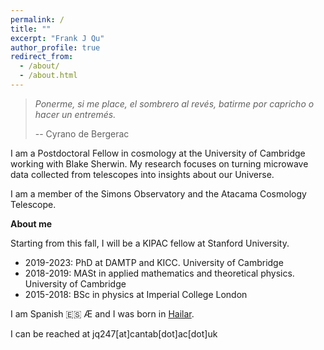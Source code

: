 ```yaml
---
permalink: /
title: ""
excerpt: "Frank J Qu"
author_profile: true
redirect_from: 
  - /about/
  - /about.html
---
```


> *Ponerme, si me place, el sombrero al revés, batirme por capricho o hacer un entremés.*
>  
> -- Cyrano de Bergerac

I am a Postdoctoral Fellow in cosmology at the University of Cambridge working with Blake Sherwin. 
My research focuses on turning microwave data collected from telescopes into insights about our Universe.

I am a member of the Simons Observatory and the Atacama Cosmology Telescope.

**About me**

Starting from this fall, I will be a KIPAC fellow at Stanford University.


* 2019-2023: PhD at DAMTP and KICC. University of Cambridge
* 2018-2019: MASt in applied mathematics and theoretical physics. University of Cambridge
* 2015-2018: BSc in physics at Imperial College London

I am Spanish 🇪🇸 Æ and I was born in [Hailar](https://en.wikipedia.org/wiki/Hailar_District).

I can be reached at jq247[at]cantab[dot]ac[dot]uk




